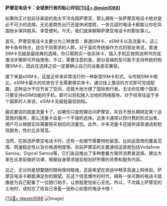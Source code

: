 **萨摩亚电话卡：全球旅行者的贴心伴侣[[TG💪+ @esim1088](https://t.me/s/esim1088)]**

如果你正计划前往美丽的南太平洋岛国萨摩亚，那么拥有一张萨摩亚电话卡绝对是必不可少的选择。无论是商务出行还是休闲度假，一张合适的电话卡都能让你在异国他乡保持联系、享受便利。今天，我们就来聊聊萨摩亚电话卡的那些事儿。

首先，萨摩亚电话卡主要分为三种类型：普通SIM卡、eSIM卡以及流量卡。这三种卡各有特点，适合不同需求的人群。对于喜欢传统操作方式的朋友来说，普通SIM卡无疑是最经典的选择。你只需购买一张实体卡，插入手机后按照说明书完成激活步骤即可开始使用。不过，需要注意的是，部分高端机型可能不支持传统的物理SIM卡，因此在选择之前一定要确认自己的设备是否兼容。

接下来是eSIM卡，这是近年来非常流行的一种新型SIM卡形式。与传统SIM卡相比，eSIM卡最大的优势在于无需更换实体卡，通过线上激活的方式即可完成配置。这种设计不仅节省了空间，还极大地方便了国际旅行者。无论你在哪个国家，只要支持eSIM功能的手机，都可以轻松接入当地的网络服务。对于经常往返于多个国家的人来说，eSIM卡无疑是最佳拍档。

最后要说的就是流量卡了。如果你只是短期访问萨摩亚，并且不想长期绑定某个运营商的服务，那么流量卡会是一个不错的选择。这类卡通常以预付费的形式出售，用户可以根据实际需要购买相应的流量包。此外，许多流量卡还提供语音通话和短信服务，性价比非常高。

当然，在挑选萨摩亚电话卡时，还有一些细节需要特别留意。比如运营商的覆盖范围、网速稳定性以及价格透明度等。目前萨摩亚的主要通信运营商包括Vodafone Samoa、Digicel Samoa等，它们各自推出了多种套餐方案供消费者选择。建议大家在出发前做好功课，根据自身需求提前规划好所需的资费和服务内容。

总之，无论你是想要随时随地保持联络，还是希望在旅途中畅享高速上网体验，萨摩亚电话卡都能满足你的期望。在这个信息爆炸的时代，拥有一张可靠的电话卡就像是为自己配备了一位随行助手，让旅程更加安心无忧。所以，下次踏上萨摩亚的土地时，请别忘了给自己准备一张称心如意的电话卡哦！

[[TG💪+ @esim1088](https://t.me/s/esim1088) ![Image](https://i.postimg.cc/4NQfJmqS/Snipaste-2025-05-13-00-14-12.png)]